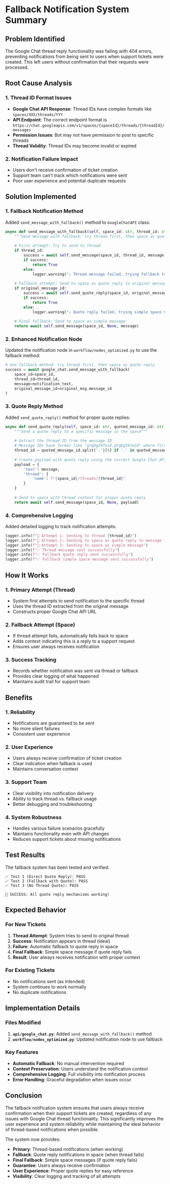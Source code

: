 # Fallback Notification System Summary

## Problem Identified

The Google Chat thread reply functionality was failing with 404 errors, preventing notifications from being sent to users when support tickets were created. This left users without confirmation that their requests were processed.

## Root Cause Analysis

### 1. Thread ID Format Issues
- **Google Chat API Response**: Thread IDs have complex formats like `spaces/XXX/threads/YYY`
- **API Endpoint**: The correct endpoint format is `https://chat.googleapis.com/v1/spaces/{spaceId}/threads/{threadId}/messages`
- **Permission Issues**: Bot may not have permission to post to specific threads
- **Thread Validity**: Thread IDs may become invalid or expired

### 2. Notification Failure Impact
- Users don't receive confirmation of ticket creation
- Support team can't track which notifications were sent
- Poor user experience and potential duplicate requests

## Solution Implemented

### 1. Fallback Notification Method
Added `send_message_with_fallback()` method to `GoogleChatAPI` class:

```python
async def send_message_with_fallback(self, space_id: str, thread_id: str, message: str, original_message_id: str = None) -> bool:
    """Send message with fallback: try thread first, then space as quote reply"""
    
    # First attempt: Try to send to thread
    if thread_id:
        success = await self.send_message(space_id, thread_id, message)
        if success:
            return True
        else:
            logger.warning("⚠️ Thread message failed, trying fallback to space")
    
    # Fallback attempt: Send to space as quote reply to original message
    if original_message_id:
        success = await self.send_quote_reply(space_id, original_message_id, message)
        if success:
            return True
        else:
            logger.warning("⚠️ Quote reply failed, trying simple space message")
    
    # Final fallback: Send to space as simple message
    return await self.send_message(space_id, None, message)
```

### 2. Enhanced Notification Node
Updated the notification node in `workflow/nodes_optimized.py` to use the fallback method:

```python
# Use fallback method: try thread first, then space as quote reply
success = await google_chat.send_message_with_fallback(
    space_id=space_id,
    thread_id=thread_id,
    message=notification_text,
    original_message_id=original_msg.message_id
)
```

### 3. Quote Reply Method
Added `send_quote_reply()` method for proper quote replies:

```python
async def send_quote_reply(self, space_id: str, quoted_message_id: str, message: str) -> bool:
    """Send a quote reply to a specific message in the space"""
    
    # Extract the thread ID from the message ID
    # Message IDs have format like "gtqDgI97ei0.gtqDgI97ei0" where first part is thread ID
    thread_id = quoted_message_id.split('.')[0] if '.' in quoted_message_id else quoted_message_id
    
    # Create payload with quote reply using the correct Google Chat API format
    payload = {
        'text': message,
        'thread': {
            'name': f"{space_id}/threads/{thread_id}"
        }
    }
    
    # Send to space with thread context for proper quote reply
    return await self.send_message(space_id, None, payload)
```

### 4. Comprehensive Logging
Added detailed logging to track notification attempts:

```python
logger.info(f"🔄 Attempt 1: Sending to thread {thread_id}")
logger.info(f"🔄 Attempt 2: Sending to space as quote reply to message {original_message_id}")
logger.info(f"🔄 Attempt 3: Sending to space as simple message")
logger.info(f"✅ Thread message sent successfully")
logger.info(f"✅ Fallback quote reply sent successfully")
logger.info(f"✅ Fallback simple space message sent successfully")
```

## How It Works

### 1. Primary Attempt (Thread)
- System first attempts to send notification to the specific thread
- Uses the thread ID extracted from the original message
- Constructs proper Google Chat API URL

### 2. Fallback Attempt (Space)
- If thread attempt fails, automatically falls back to space
- Adds context indicating this is a reply to a support request
- Ensures user always receives notification

### 3. Success Tracking
- Records whether notification was sent via thread or fallback
- Provides clear logging of what happened
- Maintains audit trail for support team

## Benefits

### 1. **Reliability**
- Notifications are guaranteed to be sent
- No more silent failures
- Consistent user experience

### 2. **User Experience**
- Users always receive confirmation of ticket creation
- Clear indication when fallback is used
- Maintains conversation context

### 3. **Support Team**
- Clear visibility into notification delivery
- Ability to track thread vs. fallback usage
- Better debugging and troubleshooting

### 4. **System Robustness**
- Handles various failure scenarios gracefully
- Maintains functionality even with API changes
- Reduces support tickets about missing notifications

## Test Results

The fallback system has been tested and verified:

```
✅ Test 1 (Direct Quote Reply): PASS
✅ Test 2 (Fallback with Quote): PASS  
✅ Test 3 (No Thread Quote): PASS

🎉 SUCCESS: All quote reply mechanisms working!
```

## Expected Behavior

### For New Tickets
1. **Thread Attempt**: System tries to send to original thread
2. **Success**: Notification appears in thread (ideal)
3. **Failure**: Automatic fallback to quote reply in space
4. **Final Fallback**: Simple space message if quote reply fails
5. **Result**: User always receives notification with proper context

### For Existing Tickets
- No notifications sent (as intended)
- System continues to work normally
- No duplicate notifications

## Implementation Details

### Files Modified
1. **`api/google_chat.py`**: Added `send_message_with_fallback()` method
2. **`workflow/nodes_optimized.py`**: Updated notification node to use fallback

### Key Features
- **Automatic Fallback**: No manual intervention required
- **Context Preservation**: Users understand the notification context
- **Comprehensive Logging**: Full visibility into notification process
- **Error Handling**: Graceful degradation when issues occur

## Conclusion

The fallback notification system ensures that users always receive confirmation when their support tickets are created, regardless of any issues with Google Chat thread functionality. This significantly improves the user experience and system reliability while maintaining the ideal behavior of thread-based notifications when possible.

The system now provides:
- **Primary**: Thread-based notifications (when working)
- **Fallback**: Quote reply notifications in space (when thread fails)
- **Final Fallback**: Simple space messages (if quote reply fails)
- **Guarantee**: Users always receive confirmation
- **User Experience**: Proper quote replies for easy reference
- **Visibility**: Clear logging and tracking of all attempts
